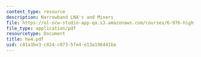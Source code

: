 ```yaml
---
content_type: resource
description: Narrowband LNA's and Mixers
file: https://ol-ocw-studio-app-qa.s3.amazonaws.com/courses/6-976-high-speed-communication-circuits-and-systems-spring-2003/c41a3be3c824c0735fe4e13a196441ba_hw4.pdf
file_type: application/pdf
resourcetype: Document
title: hw4.pdf
uid: c41a3be3-c824-c073-5fe4-e13a196441ba
---
```

